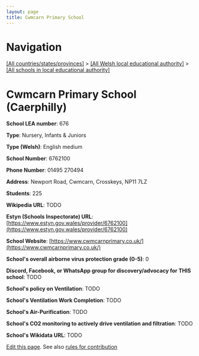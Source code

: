 ```yaml
---
layout: page
title: Cwmcarn Primary School
---
```

# Navigation

[[All countries/states/provinces]](../../..) > [[All Welsh local educational authority]](../..) > [[All schools in local educational authority]](..)

# Cwmcarn Primary School (Caerphilly)

**School LEA number**: 676

**Type**: Nursery, Infants & Juniors

**Type (Welsh)**: English medium

**School Number**: 6762100

**Phone Number**: 01495 270494

**Address**: Newport Road, Cwmcarn, Crosskeys, NP11 7LZ

**Students**: 225

**Wikipedia URL**: TODO

**Estyn (Schools Inspectorate) URL**: [https://www.estyn.gov.wales/provider/6762100](https://www.estyn.gov.wales/provider/6762100)

**School Website**: [https://www.cwmcarnprimary.co.uk/](https://www.cwmcarnprimary.co.uk/)

**School's overall airborne virus protection grade (0-5)**: 0

**Discord, Facebook, or WhatsApp group for discovery/advocacy for THIS school**: TODO

**School's policy on Ventilation**: TODO

**School's Ventilation Work Completion**: TODO

**School's Air-Purification**: TODO

**School's CO2 monitoring to actively drive ventilation and filtration**: TODO

**School's Wikidata URL**: TODO




[Edit this page](https://github.com/ventilate-schools/Wales/edit/prif/./Caerphilly/Cwmcarn_Primary_School.md). See also [rules for contribution](../../../contribution-rules/)